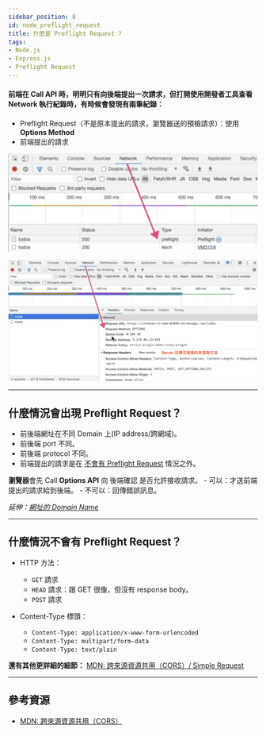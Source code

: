 ```yaml
---
sidebar_position: 8
id: node_preflight_request
title: 什麼是 Preflight Request ?
tags:
- Node.js
- Express.js
- Preflight Request
---
```


#### 前端在 Call API 時，明明只有向後端提出一次請求，但打開使用開發者工具查看 Network 執行紀錄時，有時候會發現有兩筆紀錄：
- Preflight Request（不是原本提出的請求，瀏覽器送的預檢請求）：使用 **Options Method**
- 前端提出的請求

![preflight](../../static/img/docs/node/node_preflight_type.png)

![Options API](../../static/img/docs/node/node_options_api.png)


---

## 什麼情況會出現 Preflight Request？
- 前後端網址在不同 Domain 上(IP address/跨網域)。
- 前後端 port 不同。
- 前後端 protocol 不同。
- 前端提出的請求是在 [不會有 Preflight Request](./node_preflight_request#什麼情況不會有-preflight-request) 情況之外。

**瀏覽器**會先 Call **Options API** 向 後端確認 是否允許接收請求。
    - 可以：才送前端提出的請求給到後端。
    - 不可以：回傳錯誤訊息。


*延伸：[網址的 Domain Name](/myWebsite/docs/record/record_URL_to_website#url-網址)*

---
## 什麼情況不會有 Preflight Request？

- HTTP 方法：
    - `GET` 請求
    - `HEAD` 請求：跟 GET 很像，但沒有 response body。
    - `POST` 請求
 
- Content-Type 標頭：
    - `Content-Type: application/x-www-form-urlencoded`
    - `Content-Type: multipart/form-data`
    - `Content-Type: text/plain`

**還有其他更詳細的細節：**
[MDN: 跨來源資源共用（CORS）/ Simple Request](https://developer.mozilla.org/zh-TW/docs/Web/HTTP/CORS#%E7%B0%A1%E5%96%AE%E8%AB%8B%E6%B1%82)


---

## 參考資源
- [MDN: 跨來源資源共用（CORS）](https://developer.mozilla.org/zh-TW/docs/Web/HTTP/CORS)
